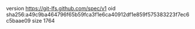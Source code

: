 version https://git-lfs.github.com/spec/v1
oid sha256:a49c9ba464796f65b59fca3f1e6ca40912df1e859f575383223f7ec6c5baae09
size 1764
